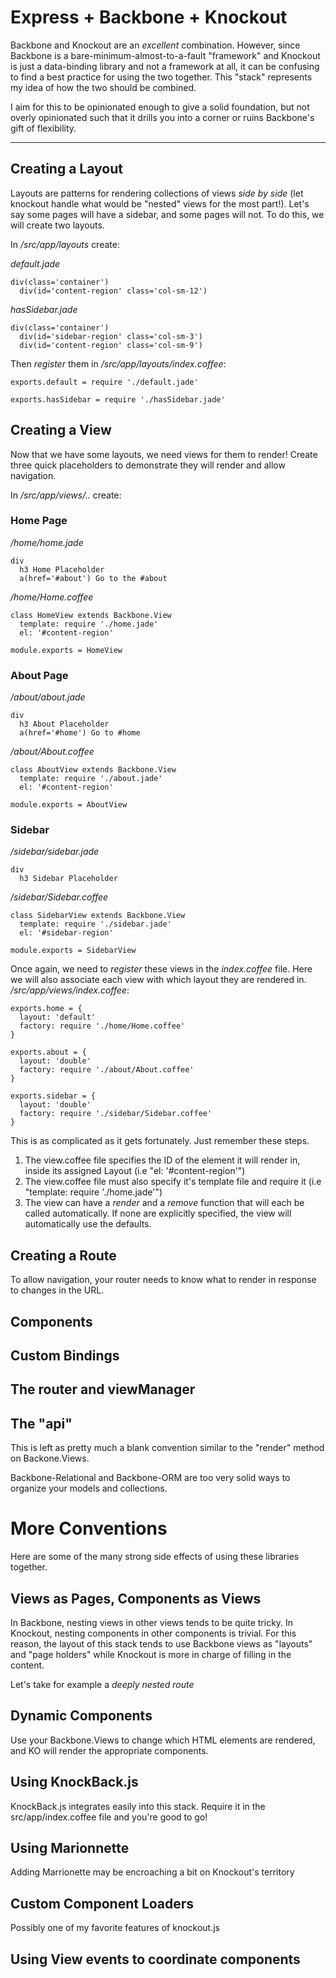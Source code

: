 # Express + Backbone + Knockout

Backbone and Knockout are an _excellent_ combination. However, since Backbone
is a bare-minimum-almost-to-a-fault "framework" and Knockout is just a
data-binding library and not a framework at all, it can be confusing to find
a best practice for using the two together. This "stack" represents my idea of
how the two should be combined.

I aim for this to be opinionated enough to give a solid foundation, but not overly
opinionated such that it drills you into a corner or ruins Backbone's gift of
flexibility.

------

## Creating a Layout
Layouts are patterns for rendering collections of views *side by side*
(let knockout handle what would be "nested" views for the most part!).
Let's say some pages will have a sidebar, and some pages will not. To do this,
we will create two layouts.

In _/src/app/layouts_ create:  


_default.jade_  
```
div(class='container')
  div(id='content-region' class='col-sm-12')
```


_hasSidebar.jade_  
```
div(class='container')
  div(id='sidebar-region' class='col-sm-3')
  div(id='content-region' class='col-sm-9')
```  

Then *register* them in _/src/app/layouts/index.coffee_:  
```
exports.default = require './default.jade'

exports.hasSidebar = require './hasSidebar.jade'
```


## Creating a View
Now that we have some layouts, we need views for them to render! Create three
quick placeholders to demonstrate they will render and allow navigation.

In _/src/app/views/.._ create:  


### Home Page
_/home/home.jade_  
```
div
  h3 Home Placeholder
  a(href='#about') Go to the #about
```  
_/home/Home.coffee_
```
class HomeView extends Backbone.View
  template: require './home.jade'
  el: '#content-region'

module.exports = HomeView
```
### About Page
_/about/about.jade_
```
div
  h3 About Placeholder
  a(href='#home') Go to #home
```  
_/about/About.coffee_
```
class AboutView extends Backbone.View
  template: require './about.jade'
  el: '#content-region'

module.exports = AboutView
```
### Sidebar
_/sidebar/sidebar.jade_
```
div
  h3 Sidebar Placeholder
```
_/sidebar/Sidebar.coffee_
```
class SidebarView extends Backbone.View
  template: require './sidebar.jade'
  el: '#sidebar-region'

module.exports = SidebarView
```

Once again, we need to *register* these views in the _index.coffee_ file.
Here we will also associate each view with which layout they are rendered in.  
_/src/app/views/index.coffee_:  
```
exports.home = {
  layout: 'default'
  factory: require './home/Home.coffee'
}

exports.about = {
  layout: 'double'
  factory: require './about/About.coffee'
}

exports.sidebar = {
  layout: 'double'
  factory: require './sidebar/Sidebar.coffee'
}
```

This is as complicated as it gets fortunately. Just remember these steps.
1. The view.coffee file specifies the ID of the element it will render in, inside
its assigned Layout (i.e "el: '#content-region'")
2. The view.coffee file must also specify it's template file and require it
(i.e "template: require './home.jade'")
3. The view can have a *render* and a *remove* function that will each be called
automatically. If none are explicitly specified, the view will automatically use
the defaults.

## Creating a Route
To allow navigation, your router needs to know what to render in response to
changes in the URL.

## Components


## Custom Bindings


## The router and viewManager

## The "api"

This is left as pretty much a blank convention similar to the "render" method
on Backone.Views.

Backbone-Relational and Backbone-ORM are too very solid ways to organize your
models and collections.

# More Conventions

Here are some of the many strong side effects of using these libraries together.

## Views as Pages, Components as Views
In Backbone, nesting views in other views tends to be quite tricky. In Knockout,
nesting components in other components is trivial. For this reason, the layout
of this stack tends to use Backbone views as "layouts" and "page holders" while
Knockout is more in charge of filling in the content.  

Let's take for example a _deeply nested route_

## Dynamic Components
Use your Backbone.Views to change which HTML elements are rendered, and KO
will render the appropriate components.

## Using KnockBack.js
KnockBack.js integrates easily into this stack.
Require it in the src/app/index.coffee file and you're good to go!

## Using Marionnette
Adding Marrionette may be encroaching a bit on Knockout's territory

## Custom Component Loaders
Possibly one of my favorite features of knockout.js

## Using View events to coordinate components
